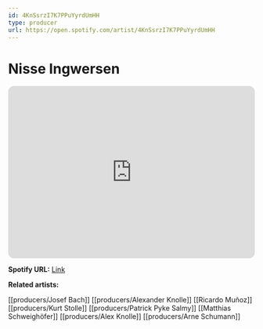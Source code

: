 ```yaml
---
id: 4KnSsrzI7K7PPuYyrdUmHH
type: producer
url: https://open.spotify.com/artist/4KnSsrzI7K7PPuYyrdUmHH
---
```

# Nisse Ingwersen

<iframe style="border-radius:12px" src="https://open.spotify.com/embed/artist/4KnSsrzI7K7PPuYyrdUmHH" width="100%" height="352" frameBorder="0" allowfullscreen="" allow="autoplay; clipboard-write; encrypted-media; fullscreen; picture-in-picture" loading="lazy"></iframe>

**Spotify URL:** [Link](https://open.spotify.com/artist/4KnSsrzI7K7PPuYyrdUmHH)

**Related artists:**

[[producers/Josef Bach]]
[[producers/Alexander Knolle]]
[[Ricardo Muñoz]]
[[producers/Kurt Stolle]]
[[producers/Patrick Pyke Salmy]]
[[Matthias Schweighöfer]]
[[producers/Alex Knolle]]
[[producers/Arne Schumann]]
